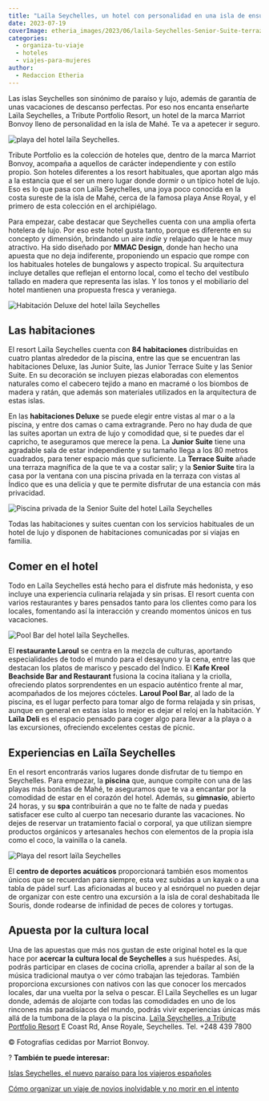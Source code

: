 ```yaml
---
title: "Laïla Seychelles, un hotel con personalidad en una isla de ensueño"
date: 2023-07-19
coverImage: etheria_images/2023/06/laila-Seychelles-Senior-Suite-terraza.jpg
categories: 
  - organiza-tu-viaje
  - hoteles
  - viajes-para-mujeres
author: 
  - Redaccion Etheria
---
```


Las islas Seychelles son sinónimo de paraíso y lujo, además de garantía de unas 
vacaciones de descanso perfectas. Por eso nos encanta enseñarte Laïla Seychelles, a 
Tribute Portfolio Resort, un hotel de la marca Marriot Bonvoy lleno de personalidad en 
la isla de Mahé. Te va a apetecer ir seguro. 

![playa del hotel laïla Seychelles.](etheria_images/2023/06/laila-Seychelles-vista-playa.jpg "Vista panorámica del hotel Laïla Seychelles.")

Tribute Portfolio es la colección de hoteles que, dentro de la marca Marriot Bonvoy, 
acompaña a aquellos de carácter independiente y con estilo propio. Son hoteles 
diferentes a los resort habituales, que aportan algo más a la estancia que el ser un 
mero lugar donde dormir o un típico hotel de lujo. Eso es lo que pasa con Laïla 
Seychelles, una joya poco conocida en la costa sureste de la isla de Mahé, cerca de la 
famosa playa Anse Royal, y el primero de esta colección en el archipiélago. 

Para empezar, cabe destacar que Seychelles cuenta con una amplia oferta hotelera de 
lujo. Por eso este hotel gusta tanto, porque es diferente en su concepto y dimensión, 
brindando un aire _indie_ y relajado que le hace muy atractivo. Ha sido diseñado por 
**MMAC Design**, donde han hecho una apuesta que no deja indiferente, proponiendo un 
espacio que rompe con los habituales hoteles de bungalows y aspecto tropical. Su 
arquitectura incluye detalles que reflejan el entorno local, como el techo del vestíbulo 
tallado en madera que representa las islas. Y los tonos y el mobiliario del hotel 
mantienen una propuesta fresca y veraniega. 

![Habitación Deluxe del hotel laïla Seychelles](etheria_images/2023/06/laila-Seychelles-Deluxe-Room.jpg "Habitación Deluxe.")

## Las habitaciones

El resort Laïla Seychelles cuenta con **84 habitaciones** distribuidas en cuatro plantas 
alrededor de la piscina, entre las que se encuentran las habitaciones Deluxe, las Junior 
Suite, las Junior Terrace Suite y las Senior Suite. En su decoración se incluyen piezas 
elaboradas con elementos naturales como el cabecero tejido a mano en macramé o los 
biombos de madera y ratán, que además son materiales utilizados en la arquitectura de 
estas islas. 

En las **habitaciones Deluxe** se puede elegir entre vistas al mar o a la piscina, y 
entre dos camas o cama extragrande. Pero no hay duda de que las suites aportan un extra 
de lujo y comodidad que, si te puedes dar el capricho, te aseguramos que merece la pena. 
La **Junior Suite** tiene una agradable sala de estar independiente y su tamaño llega a 
los 80 metros cuadrados, para tener espacio más que suficiente. La **Terrace Suite** 
añade una terraza magnífica de la que te va a costar salir; y la **Senior Suite** tira 
la casa por la ventana con una piscina privada en la terraza con vistas al Índico que es 
una delicia y que te permite disfrutar de una estancia con más privacidad. 

![Piscina privada de la Senior Suite del hotel Laïla Seychelles](etheria_images/2023/06/laila-Seychelles-Senior-Suite-terraza.jpg "Piscina privada de la Senior Suite.")

Todas las habitaciones y suites cuentan con los servicios habituales de un hotel de lujo 
y disponen de habitaciones comunicadas por si viajas en familia. 

## Comer en el hotel

Todo en Laïla Seychelles está hecho para el disfrute más hedonista, y eso incluye una 
experiencia culinaria relajada y sin prisas. El resort cuenta con varios restaurantes y 
bares pensados tanto para los clientes como para los locales, fomentando así la 
interacción y creando momentos únicos en tus vacaciones. 

![Pool Bar del hotel laïla Seychelles.](etheria_images/2023/06/laila-Seychelles-Pool-Bar.jpg "Pool Bar del hotel Laïla Seychelles.")

El **restaurante Laroul** se centra en la mezcla de culturas, aportando especialidades 
de todo el mundo para el desayuno y la cena, entre las que destacan los platos de 
marisco y pescado del Índico. El **Kafe Kreol Beachside Bar and Restaurant** fusiona la 
cocina italiana y la criolla, ofreciendo platos sorprendentes en un espacio auténtico 
frente al mar, acompañados de los mejores cócteles. **Laroul Pool Bar**, al lado de la 
piscina, es el lugar perfecto para tomar algo de forma relajada y sin prisas, aunque en 
general en estas islas lo mejor es dejar el reloj en la habitación. Y **Laïla Deli** es 
el espacio pensado para coger algo para llevar a la playa o a las excursiones, 
ofreciendo excelentes cestas de pícnic. 

## Experiencias en Laïla Seychelles

En el resort encontrarás varios lugares donde disfrutar de tu tiempo en Seychelles. Para 
empezar, la **piscina** que, aunque compite con una de las playas más bonitas de Mahé, 
te aseguramos que te va a encantar por la comodidad de estar en el corazón del hotel. 
Además, su **gimnasio**, abierto 24 horas, y su **spa** contribuirán a que no te falte 
de nada y puedas satisfacer ese culto al cuerpo tan necesario durante las vacaciones. No 
dejes de reservar un tratamiento facial o corporal, ya que utilizan siempre productos 
orgánicos y artesanales hechos con elementos de la propia isla como el coco, la vainilla 
o la canela. 

![Playa del resort laïla Seychelles](etheria_images/2023/06/laila-Seychelles-Kafe-Kreol-Beach.jpg "Playa del resort Laïla Seychelles.")

El **centro de deportes acuáticos** proporcionará también esos momentos únicos que se 
recuerdan para siempre, esta vez subidas a un kayak o a una tabla de pádel surf. Las 
aficionadas al buceo y al esnórquel no pueden dejar de organizar con este centro una 
excursión a la isla de coral deshabitada Ile Souris, donde rodearse de infinidad de 
peces de colores y tortugas. 

## Apuesta por la cultura local

Una de las apuestas que más nos gustan de este original hotel es la que hace por 
**acercar la cultura local de Seychelles** a sus huéspedes. Así, podrás participar en 
clases de cocina criolla, aprender a bailar al son de la música tradicional mautya o ver 
cómo trabajan las tejedoras. También proporciona excursiones con nativos con las que 
conocer los mercados locales, dar una vuelta por la selva o pescar. El Laïla Seychelles 
es un lugar donde, además de alojarte con todas las comodidades en uno de los rincones 
más paradisíacos del mundo, podrás vivir experiencias únicas más allá de la tumbona de 
la playa o la piscina. [Laïla Seychelles, a Tribute Portfolio 
Resort](https://www.marriott.com/en-us/hotels/seztx-laila-seychelles-a-tribute-portfolio-resort/overview/) 
E Coast Rd, Anse Royale, Seychelles. Tel. +248 439 7800 

© Fotografías cedidas por Marriot Bonvoy. 

? **También te puede interesar:** 

[Islas Seychelles, el nuevo paraíso para los viajeros 
españoles](https://etheriamagazine.com/2020/11/16/islas-seychelles-un-viaje-de-lujo-al-paraiso/) 

[Cómo organizar un viaje de novios inolvidable y no morir en el 
intento](https://etheriamagazine.com/2021/01/13/como-organizar-viaje-de-novios-o-luna-de-miel/)
